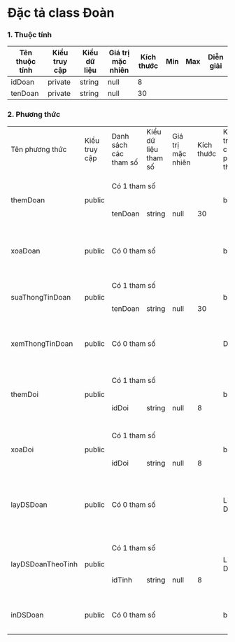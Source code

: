 # Đặc tả class Đoàn

### 1. Thuộc tính
| Tên thuộc tính | Kiểu truy cập | Kiểu dữ liệu | Giá trị mặc nhiên | Kích thước| Min | Max | Diễn giải |
|---|---|---|---|---|---|---|---|
| idDoan | private | string | null | 8|  |  |   |
| tenDoan | private | string | null | 30|  |  |   |

### 2. Phương thức

<table>
    <tr>
        <td>Tên phương thức</td>
        <td>Kiểu truy cập</td>
        <td>Danh sách các tham số</td>
        <td>Kiểu dữ liệu tham số</td>
        <td>Giá trị mặc nhiên</td>
        <td>Kích thước</td>
        <td>Kiểu trả về của phương thức</td>
        <td>Diễn giải</td>
    </tr>
    <!-- -----------------------------themDoan------------------- -->
    <tr>
      <td rowspan="2">themDoan</td>
      <td rowspan="2">public</td>
      <td colspan="4">Có 1 tham số</td>
      <td rowspan="2">bool</td>
      <td rowspan="2">Thêm 1 đoàn thi đấu mới</td>
    </tr>
    <tr>
      <td>tenDoan</td>
      <td>string</td>
      <td>null</td>
      <td>30</td>
    </tr>
    <!-- -----------------------------xoaDoan------------------- -->
     <tr>
      <td>xoaDoan</td>
      <td>public</td>
      <td colspan="4">Có 0 tham số</td>
      <td>bool</td>
      <td>Xóa 1 đoàn thi đấu</td>
    </tr>
    <!-- -----------------------------suaThongTinDoan------------------- -->
     <tr>
      <td rowspan="2">suaThongTinDoan</td>
      <td rowspan="2">public</td>
      <td colspan="4">Có 1 tham số</td>
      <td rowspan="2">bool</td>
      <td rowspan="2">Sửa thông tin của 1 đoàn</td>
    </tr>
    <tr>
      <td>tenDoan</td>
      <td>string</td>
      <td>null</td>
      <td>30</td>
    </tr>
    <!-- --------xemThongTinDoan-------------- -->
    <tr>
      <td>xemThongTinDoan</td>
      <td>public</td>
      <td colspan="4">Có 0 tham số</td>
      <td>Doan</td>
      <td>Xem thông tin của 1 đoàn</td>
    </tr>
    <!-- -----------------------------themDoi------------------- -->
    <tr>
      <td rowspan="2">themDoi</td>
      <td rowspan="2">public</td>
      <td colspan="4">Có 1 tham số</td>
      <td rowspan="2">bool</td>
      <td rowspan="2">Thêm 1 đội thi đấu vào đoàn</td>
    </tr>
    <tr>
      <td>idDoi</td>
      <td>string</td>
      <td>null</td>
      <td>8</td>
    </tr>
    <!-- -----------------------------xoaDoi------------------- -->
     <tr>
      <td rowspan="2">xoaDoi</td>
      <td rowspan="2">public</td>
      <td colspan="4">Có 1 tham số</td>
      <td rowspan="2">bool</td>
      <td rowspan="2">Xóa 1 đội thi đấu khỏi đoàn</td>
    </tr>
    <tr>
      <td>idDoi</td>
      <td>string</td>
      <td>null</td>
      <td>8</td>
    </tr>
    <!-- --------layDSDoan-------------- -->
    <tr>
      <td>layDSDoan</td>
      <td>public</td>
      <td colspan="4">Có 0 tham số</td>
      <td>List < Doan ></td>
      <td>Lấy danh sách tất cả các đoàn</td>
    </tr>
    <!-- --------layDSDoanTheoTinh-------------- -->
     <tr>
      <td rowspan="2">layDSDoanTheoTinh</td>
      <td rowspan="2">public</td>
      <td colspan="4">Có 1 tham số</td>
      <td rowspan="2">List < Doan ></td>
      <td rowspan="2">Lấy danh sách tất cả đoàn trong 1 tỉnh</td>
    </tr>
    <tr>
      <td>idTinh</td>
      <td>string</td>
      <td>null</td>
      <td>8</td>
    </tr>
    <!-- ---------------------inDSDoan--------------- -->
    <tr>
      <td>inDSDoan</td>
      <td>public</td>
      <td colspan="4">Có 0 tham số</td>
      <td>bool</td>
      <td>In danh sách đoàn</td>
    </tr>
</table>
  